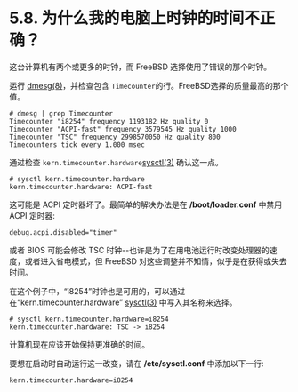 # 5.8. 为什么我的电脑上时钟的时间不正确？

这台计算机有两个或更多的时钟，而 FreeBSD 选择使用了错误的那个时钟。

运行 [dmesg(8)](https://www.freebsd.org/cgi/man.cgi?query=dmesg&sektion=8&format=html)，并检查包含 `Timecounter`的行。FreeBSD选择的质量最高的那个值。

```
# dmesg | grep Timecounter
Timecounter "i8254" frequency 1193182 Hz quality 0
Timecounter "ACPI-fast" frequency 3579545 Hz quality 1000
Timecounter "TSC" frequency 2998570050 Hz quality 800
Timecounters tick every 1.000 msec
```

通过检查 `kern.timecounter.hardware`[sysctl(3)](https://www.freebsd.org/cgi/man.cgi?query=sysctl&sektion=3&format=html) 确认这一点。

```
# sysctl kern.timecounter.hardware
kern.timecounter.hardware: ACPI-fast
```

这可能是 ACPI 定时器坏了。最简单的解决办法是在 **/boot/loader.conf** 中禁用 ACPI 定时器:

```
debug.acpi.disabled="timer"
```

或者 BIOS 可能会修改 TSC 时钟--也许是为了在用电池运行时改变处理器的速度，或者进入省电模式，但 FreeBSD 对这些调整并不知情，似乎是在获得或失去时间。

在这个例子中，“i8254”时钟也是可用的，可以通过在“kern.timecounter.hardware” [sysctl(3)](https://www.freebsd.org/cgi/man.cgi?query=sysctl&sektion=3&format=html) 中写入其名称来选择。

```
# sysctl kern.timecounter.hardware=i8254
kern.timecounter.hardware: TSC -> i8254
```

计算机现在应该开始保持更准确的时间。

要想在启动时自动运行这一改变，请在 **/etc/sysctl.conf** 中添加以下一行:

```
kern.timecounter.hardware=i8254
```
